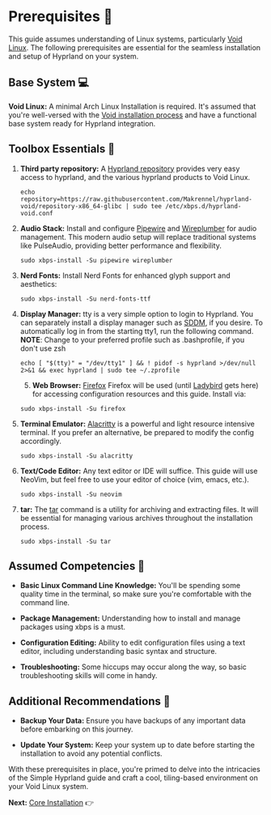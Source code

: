 # Prerequisites 🚀
This guide assumes understanding of Linux systems, particularly [Void Linux](https://voidlinux.org/). The following prerequisites are essential for the seamless installation and setup of Hyprland on your system.

## Base System 💻
**Void Linux:**  A minimal Arch Linux Installation is required. It's assumed that you're well-versed with the [Void installation process]((https://docs.voidlinux.org/installation/index.html)) and have a functional base system ready for Hyprland integration.

## Toolbox Essentials 🧰
1. **Third party repository:** A [Hyprland repository](https://github.com/Makrennel/hyprland-void) provides very easy access to hyprland, and the various hyprland products to Void Linux.

    ```
    echo repository=https://raw.githubusercontent.com/Makrennel/hyprland-void/repository-x86_64-glibc | sudo tee /etc/xbps.d/hyprland-void.conf
    ```

2. **Audio Stack:** Install and configure [Pipewire](https://voidlinux.org/packages/?arch=x86_64&q=pipewire) and [Wireplumber](https://voidlinux.org/packages/?arch=x86_64&q=wireplumber) for audio management. This modern audio setup will replace traditional systems like PulseAudio, providing better performance and flexibility.

    ```
    sudo xbps-install -Su pipewire wireplumber
    ```

3. **Nerd Fonts:** Install Nerd Fonts for enhanced glyph support and aesthetics:

    ```
    sudo xbps-install -Su nerd-fonts-ttf
    ```

4. **Display Manager:** tty is a very simple option to login to Hyprland. You can separately install a display manager such as [SDDM](https://voidlinux.org/packages/?arch=x86_64&q=sddm), if you desire. To automatically log in from the starting tty1, run the following command. **NOTE**: Change to your preferred profile such as .bashprofile, if you don't use zsh

    ```
    echo [ "$(tty)" = "/dev/tty1" ] && ! pidof -s hyprland >/dev/null 2>&1 && exec hyprland | sudo tee ~/.zprofile
    ```

    5. **Web Browser:** [Firefox](https://voidlinux.org/packages/?arch=x86_64&q=firefox) Firefox will be used (until [Ladybird](https://github.com/LadybirdBrowser/ladybird) gets here) for accessing configuration resources and this guide. Install via:

    ```
    sudo xbps-install -Su firefox
    ```

6. **Terminal Emulator:** [Alacritty](https://voidlinux.org/packages/?arch=x86_64&q=alacritty) is a powerful and light resource intensive terminal. If you prefer an alternative, be prepared to modify the config accordingly.

    ```
    sudo xbps-install -Su alacritty
    ```

7. **Text/Code Editor:** Any text editor or IDE will suffice. This guide will use NeoVim, but feel free to use your editor of choice (vim, emacs, etc.).

    ```
    sudo xbps-install -Su neovim
    ```

8. **tar:** The [tar](https://www.baeldung.com/linux/tar-command) command is a utility for archiving and extracting files. It will be essential for managing various archives throughout the installation process.

    ```
    sudo xbps-install -Su tar
    ```

## Assumed Competencies 🧠
*  **Basic Linux Command Line Knowledge:** You'll be spending some quality time in the terminal, so make sure you're comfortable with the command line.

*  **Package Management:** Understanding how to install and manage packages using xbps is a must.

*  **Configuration Editing:** Ability to edit configuration files using a text editor, including understanding basic syntax and structure.

*  **Troubleshooting:** Some hiccups may occur along the way, so basic troubleshooting skills will come in handy.

## Additional Recommendations 📌
*  **Backup Your Data:** Ensure you have backups of any important data before embarking on this journey.

*  **Update Your System:** Keep your system up to date before starting the installation to avoid any potential conflicts.

With these prerequisites in place, you're primed to delve into the intricacies of the Simple Hyprland guide and craft a cool, tiling-based environment on your Void Linux system.

**Next:** [Core Installation](installation_Hypr.md) 👉
